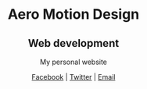 <div align="center">

  <h1>Aero Motion Design</h1>

  <h2>Web development</h2>

  <p>My personal website</p>

  <p>
    <a href="https://www.facebook.com/aeromotiondesign">Facebook</a> |
    <a hreF="https://twitter.com/aeromdesign">Twitter</a> |
    <a href="mailto:aeromotiondesign@gmail.com">Email</a>
  </p>

</div>